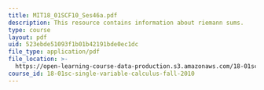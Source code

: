 ```yaml
---
title: MIT18_01SCF10_Ses46a.pdf
description: This resource contains information about riemann sums.
type: course
layout: pdf
uid: 523ebde51093f1b01b42191bde0ec1dc
file_type: application/pdf
file_location: >-
  https://open-learning-course-data-production.s3.amazonaws.com/18-01sc-single-variable-calculus-fall-2010/523ebde51093f1b01b42191bde0ec1dc_MIT18_01SCF10_Ses46a.pdf
course_id: 18-01sc-single-variable-calculus-fall-2010
---
```

